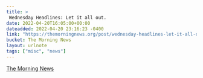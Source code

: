 ```yaml
---
title: > 
 Wednesday Headlines: Let it all out.
date: 2022-04-20T16:05:00+00:00
dateadded: 2022-04-20 23:16:23 -0400
link: "https://themorningnews.org/post/wednesday-headlines-let-it-all-out"
bucket: The Morning News
layout: urlnote
tags: ["misc", "news"]
--- 
```


 
  
    
    
    


 <!-- end excerpt --> 
<div class='bucket'><a class='internal-link' href='/buckets/the-morning-news'>The Morning News</a></div> 
